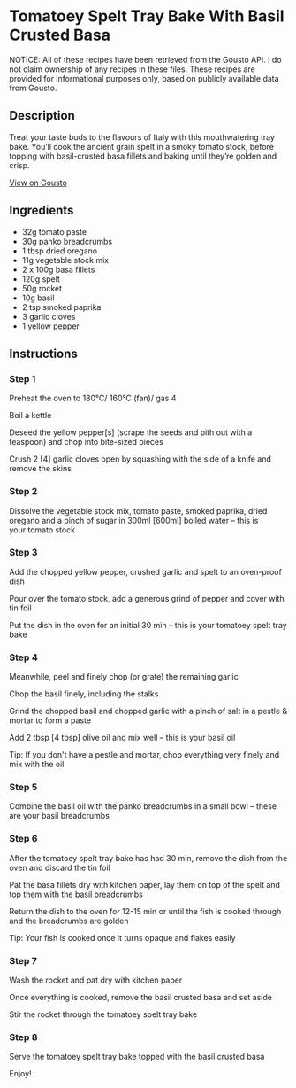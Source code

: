 # Tomatoey Spelt Tray Bake With Basil Crusted Basa

NOTICE: All of these recipes have been retrieved from the Gousto API. I do not claim ownership of any recipes in these files. These recipes are provided for informational purposes only, based on publicly available data from Gousto.

## Description

Treat your taste buds to the flavours of Italy with this mouthwatering tray bake. You’ll cook the ancient grain spelt in a smoky tomato stock, before topping with basil-crusted basa fillets and baking until they’re golden and crisp. 


[View on Gousto](https://www.gousto.co.uk/recipes/cookbook/tomatoey-spelt-tray-bake-with-basil-crusted-basa)

## Ingredients

- 32g tomato paste
- 30g panko breadcrumbs
- 1 tbsp dried oregano
- 11g vegetable stock mix
- 2 x 100g basa fillets
- 120g spelt
- 50g rocket
- 10g basil
- 2 tsp smoked paprika
- 3 garlic cloves
- 1 yellow pepper

## Instructions


### Step 1

Preheat the oven to 180°C/ 160°C (fan)/ gas 4

Boil a kettle

Deseed the yellow pepper<span class="text-danger">[s]</span> (scrape the seeds and pith out with a teaspoon) and chop into bite-sized pieces

Crush 2 <span class="text-danger">[4]</span> garlic cloves open by squashing with the side of a knife and remove the skins


### Step 2

Dissolve the vegetable stock mix, tomato paste, smoked paprika, dried oregano and a pinch of sugar in 300ml <span class="text-danger">[600ml]</span> boiled water – this is your tomato stock


### Step 3

Add the chopped yellow pepper, crushed garlic and spelt to an oven-proof dish

Pour over the tomato stock, add a generous grind of pepper and cover with tin foil

Put the dish in the oven for an initial 30 min – this is your tomatoey spelt tray bake


### Step 4

Meanwhile, peel and finely chop (or grate) the remaining garlic

Chop the basil finely, including the stalks

Grind the chopped basil and chopped garlic with a pinch of salt in a pestle & mortar to form a paste

Add 2 tbsp <span class="text-danger">[4 tbsp]</span> olive oil and mix well – this is your basil oil

Tip: If you don't have a pestle and mortar, chop everything very finely and mix with the oil


### Step 5

Combine the basil oil with the panko breadcrumbs in a small bowl – these are your basil breadcrumbs


### Step 6

After the tomatoey spelt tray bake has had 30 min, remove the dish from the oven and discard the tin foil

Pat the basa fillets dry with kitchen paper, lay them on top of the spelt and top them with the basil breadcrumbs

Return the dish to the oven for 12-15 min or until the fish is cooked through and the breadcrumbs are golden

Tip: Your fish is cooked once it turns opaque and flakes easily


### Step 7

Wash the rocket and pat dry with kitchen paper

Once everything is cooked, remove the basil crusted basa and set aside

Stir the rocket through the tomatoey spelt tray bake

### Step 8

Serve the tomatoey spelt tray bake topped with the basil crusted basa

Enjoy!

